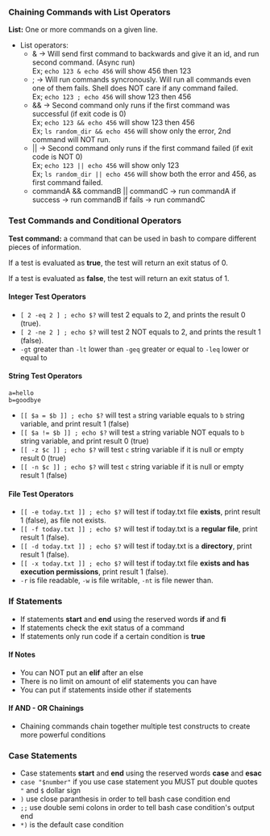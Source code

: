 ### Chaining Commands with List Operators

**List:** One or more commands on a given line.

- List operators:
  - & -> Will send first command to backwards and give it an id, and run second command. (Async run) <br>
  Ex; ```echo 123 & echo 456``` will show 456 then 123
  - ; -> Will run commands syncronously. Will run all commands even one of them fails. Shell does NOT care if any command failed.<br>
  Ex; ```echo 123 ; echo 456``` will show 123 then 456
  - && -> Second command only runs if the first command was successful (if exit code is 0) <br>
  Ex; ```echo 123 && echo 456``` will show 123 then 456 <br>
  Ex; ```ls random_dir && echo 456``` will show only the error, 2nd command will NOT run.
  - || -> Second command only runs if the first command failed (if exit code is NOT 0) <br>
  Ex; ```echo 123 || echo 456``` will show only 123 <br>
  Ex; ```ls random_dir || echo 456``` will show both the error and 456, as first command failed.
  - commandA && commandB || commandC -> run commandA if success -> run commandB if fails -> run commandC

### Test Commands and Conditional Operators

**Test command:** a command that can be used in bash to compare different pieces of information.

If a test is evaluated as **true**, the test will return an exit status of 0.

If a test is evaluated as **false**, the test will return an exit status of 1.

#### Integer Test Operators

- ```[ 2 -eq 2 ] ; echo $?``` will test 2 equals to 2, and prints the result 0 (true).
- ```[ 2 -ne 2 ] ; echo $?``` will test 2 NOT equals to 2, and prints the result 1 (false).
- ```-gt``` greater than ```-lt``` lower than ```-geq``` greater or equal to ```-leq``` lower or equal to

#### String Test Operators

```
a=hello
b=goodbye
```

- ```[[ $a = $b ]] ; echo $?``` will test `a` string variable equals to `b` string variable, and print result 1 (false)
- ```[[ $a != $b ]] ; echo $?``` will test `a` string variable NOT equals to `b` string variable, and print result 0 (true)
- ```[[ -z $c ]] ; echo $?``` will test `c` string variable if it is null or empty result 0 (true)
- ```[[ -n $c ]] ; echo $?``` will test `c` string variable if it is null or empty result 1 (false)

#### File Test Operators

- ```[[ -e today.txt ]] ; echo $?``` will test if today.txt file **exists**, print result 1 (false), as file not exists.
- ```[[ -f today.txt ]] ; echo $?``` will test if today.txt is a **regular file**, print result 1 (false).
- ```[[ -d today.txt ]] ; echo $?``` will test if today.txt is a **directory**, print result 1 (false).
- ```[[ -x today.txt ]] ; echo $?``` will test if today.txt file **exists and has execution permissions**, print result 1 (false).
- ```-r``` is file readable, ```-w``` is file writable, ```-nt``` is file newer than.

### If Statements

- If statements **start** and **end** using the reserved words **if** and **fi**
- If statements check the exit status of a command
- If statements only run code if a certain condition is **true**

#### If Notes

- You can NOT put an **elif** after an else
- There is no limit on amount of elif statements you can have
- You can put if statements inside other if statements

#### If AND - OR Chainings

- Chaining commands chain together multiple test constructs to create more powerful conditions

### Case Statements

- Case statements **start** and **end** using the reserved words **case** and **esac**
- ```case "$number"``` if you use case statement you MUST put double quotes ```"``` and ```$``` dollar sign
- ```)``` use close paranthesis in order to tell bash case condition end
- ```;;``` use double semi colons in order to tell bash case condition's output end
- ```*)``` is the default case condition
